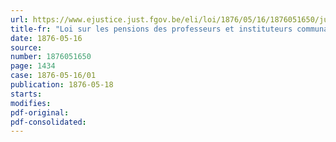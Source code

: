 ```yaml
---
url: https://www.ejustice.just.fgov.be/eli/loi/1876/05/16/1876051650/justel
title-fr: "Loi sur les pensions des professeurs et instituteurs communaux et de leurs veuves et orphelins"
date: 1876-05-16
source:
number: 1876051650
page: 1434
case: 1876-05-16/01
publication: 1876-05-18
starts:
modifies:
pdf-original:
pdf-consolidated:
---
```


